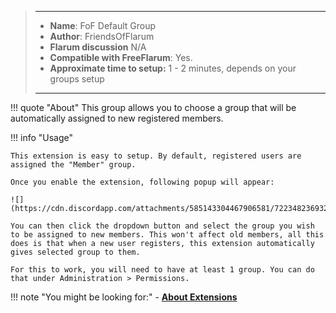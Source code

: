 > ---
> - **Name**: FoF Default Group
> - **Author**: FriendsOfFlarum
> - **Flarum discussion** N/A
> - **Compatible with FreeFlarum**: Yes.
> - **Approximate time to setup:** 1 - 2 minutes, depends on your groups setup
>
> ---

!!! quote "About"
    This group allows you to choose a group that will be automatically assigned to new registered members.
    
!!! info "Usage"

    This extension is easy to setup. By default, registered users are assigned the "Member" group.
    
    Once you enable the extension, following popup will appear:
    
    ![](https://cdn.discordapp.com/attachments/585143304467906581/722348236932907037/unknown.png)
    
    You can then click the dropdown button and select the group you wish to be assigned to new members. This won't affect old members, all this does is that when a new user registers, this extension automatically gives selected group to them.
    
    For this to work, you will need to have at least 1 group. You can do that under Administration > Permissions.

!!! note "You might be looking for:"
    - **[About Extensions](/docs/how-to/extensions/about-extensions/)**
